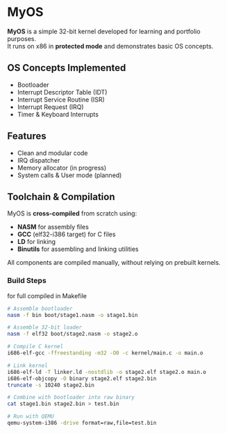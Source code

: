 # MyOS

**MyOS** is a simple 32-bit kernel developed for learning and portfolio purposes.  
It runs on x86 in **protected mode** and demonstrates basic OS concepts.

## OS Concepts Implemented
- Bootloader
- Interrupt Descriptor Table (IDT)
- Interrupt Service Routine (ISR)
- Interrupt Request (IRQ)
- Timer & Keyboard Interrupts

## Features
- Clean and modular code
- IRQ dispatcher
- Memory allocator (in progress)
- System calls & User mode (planned)

## Toolchain & Compilation
MyOS is **cross-compiled** from scratch using:
- **NASM** for assembly files
- **GCC** (elf32-i386 target) for C files
- **LD** for linking
- **Binutils** for assembling and linking utilities

All components are compiled manually, without relying on prebuilt kernels.

### Build Steps
for full compiled in Makefile
```bash
# Assemble bootloader
nasm -f bin boot/stage1.nasm -o stage1.bin

# Assemble 32-bit loader
nasm -f elf32 boot/stage2.nasm -o stage2.o

# Compile C kernel
i686-elf-gcc -ffreestanding -m32 -O0 -c kernel/main.c -o main.o

# Link kernel
i686-elf-ld -T linker.ld -nostdlib -o stage2.elf stage2.o main.o
i686-elf-objcopy -O binary stage2.elf stage2.bin
truncate -s 10240 stage2.bin

# Combine with bootloader into raw binary
cat stage1.bin stage2.bin > test.bin

# Run with QEMU
qemu-system-i386 -drive format=raw,file=test.bin

